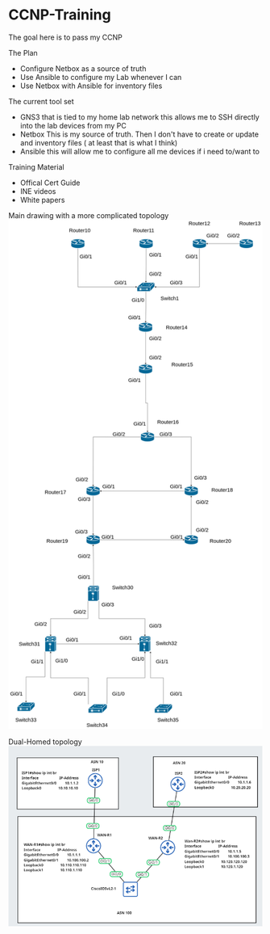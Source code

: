 # CCNP-Training

The goal here is to pass my CCNP

The Plan 
- Configure Netbox as a source of truth
- Use Ansible to configure my Lab whenever I can
- Use Netbox with Ansible for inventory files

The current tool set
- GNS3 that is tied to my home lab network
    this allows me to SSH directly into the lab devices from my PC
- Netbox
    This is my source of truth. Then I don't have to create or update and inventory files ( at least that is what I think)
- Ansible
    this will allow me to configure all me devices if i need to/want to

Training Material
- Offical Cert Guide
- INE videos
- White papers



Main drawing with a more complicated topology
![](images/CCNP%20Topology.png)

Dual-Homed topology
![](images/Dual-Homed.png)